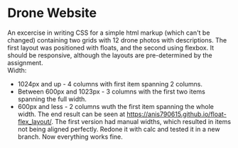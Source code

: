 # Drone Website
An excercise in writing CSS for a simple html markup (which can't be changed) containing two grids with 12 drone photos with descriptions.
The first layout was positioned with floats, and the second using flexbox. It should be responsive, although the layouts are pre-determined by the assignment.  
Width: 
- 1024px and up - 4 columns with first item spanning 2 columns.
- Between 600px and 1023px - 3 columns with the first two items spanning the full width.
- 600px and less - 2 columns wuth the first item spanning the whole width.
The end result can be seen at https://anis790615.github.io/float-flex_layout/.
The first version had manual widths, which resulted in items not being aligned perfectly. Redone it with calc and tested it in a new branch. Now everything works fine.
